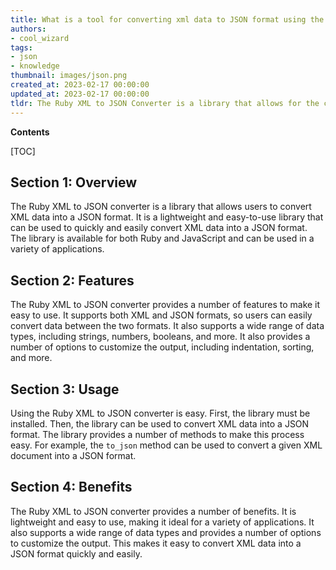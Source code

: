 ```yaml
---
title: What is a tool for converting xml data to JSON format using the ruby programming language?
authors:
- cool_wizard
tags:
- json
- knowledge
thumbnail: images/json.png
created_at: 2023-02-17 00:00:00
updated_at: 2023-02-17 00:00:00
tldr: The Ruby XML to JSON Converter is a library that allows for the conversion of XML data into JSON format.
---
```


**Contents**

[TOC]

## Section 1: Overview

The Ruby XML to JSON converter is a library that allows users to convert XML data into a JSON format. It is a lightweight and easy-to-use library that can be used to quickly and easily convert XML data into a JSON format. The library is available for both Ruby and JavaScript and can be used in a variety of applications.

## Section 2: Features

The Ruby XML to JSON converter provides a number of features to make it easy to use. It supports both XML and JSON formats, so users can easily convert data between the two formats. It also supports a wide range of data types, including strings, numbers, booleans, and more. It also provides a number of options to customize the output, including indentation, sorting, and more.

## Section 3: Usage

Using the Ruby XML to JSON converter is easy. First, the library must be installed. Then, the library can be used to convert XML data into a JSON format. The library provides a number of methods to make this process easy. For example, the `to_json` method can be used to convert a given XML document into a JSON format.

## Section 4: Benefits

The Ruby XML to JSON converter provides a number of benefits. It is lightweight and easy to use, making it ideal for a variety of applications. It also supports a wide range of data types and provides a number of options to customize the output. This makes it easy to convert XML data into a JSON format quickly and easily.
